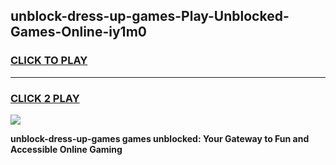 
## unblock-dress-up-games-Play-Unblocked-Games-Online-iy1m0
<h3>
<a href="https://premium76.site?title=unblock-dress-up-games&ref=25A">CLICK TO PLAY</a></h3>
<hr>

<h3>
<a href="https://premium76.site?title=unblock-dress-up-games&ref=25A">CLICK 2 PLAY</a>
  
</h3>

<a href="https://premium76.site?title=unblock-dress-up-games&ref=25A"><img src="https://clearcache.store/games.png"></a>


**unblock-dress-up-games games unblocked: Your Gateway to Fun and Accessible Online Gaming**
